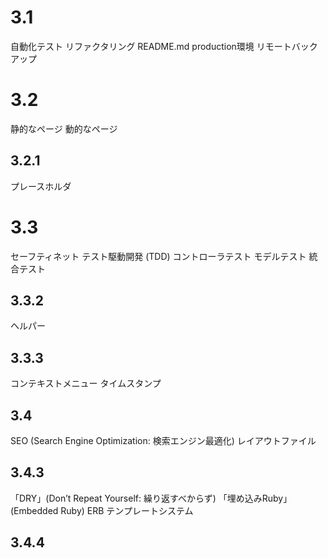 # 3.1
自動化テスト
リファクタリング
README.md
production環境
リモートバックアップ

# 3.2
静的なページ
動的なページ

## 3.2.1
プレースホルダ

# 3.3
セーフティネット
テスト駆動開発 (TDD)
コントローラテスト
モデルテスト
統合テスト

## 3.3.2
ヘルパー

## 3.3.3
コンテキストメニュー
タイムスタンプ

## 3.4
SEO (Search Engine Optimization: 検索エンジン最適化)
レイアウトファイル

## 3.4.3
「DRY」(Don’t Repeat Yourself: 繰り返すべからず)
「埋め込みRuby」(Embedded Ruby) ERB
テンプレートシステム

## 3.4.4